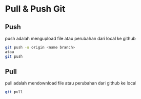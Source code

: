 # Pull & Push Git

## Push

push adalah mengupload file atau perubahan dari local ke github

```sh
git push -u origin <name branch>
atau
git push
```

## Pull

pull adalah mendownload file atau perubahan dari github ke local

```sh
git pull
```
